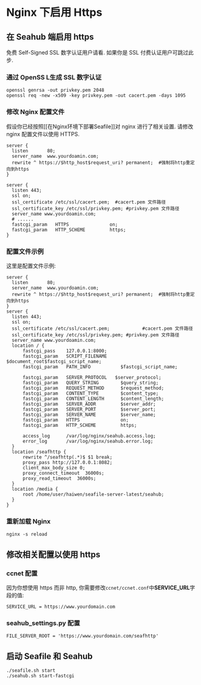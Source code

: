 # Nginx 下启用 Https

在 Seahub 端启用 https
----------------------

免费 Self-Signed SSL 数字认证用户请看. 如果你是 SSL 付费认证用户可跳过此步.

### 通过 OpenSS L生成 SSL 数字认证

    openssl genrsa -out privkey.pem 2048
    openssl req -new -x509 -key privkey.pem -out cacert.pem -days 1095


### 修改 Nginx 配置文件

假设你已经按照[[在Nginx环境下部署Seafile]]对 nginx 进行了相关设置. 请修改 nginx 配置文件以使用 HTTPS.

    server {
      listen       80;
      server_name  www.yourdoamin.com; 
      rewrite ^ https://$http_host$request_uri? permanent;	#强制将http重定向到https
    }

    server {
      listen 443;
      ssl on;
      ssl_certificate /etc/ssl/cacert.pem;	#cacert.pem 文件路径
      ssl_certificate_key /etc/ssl/privkey.pem;	#privkey.pem 文件路径
      server_name www.yourdoamin.com;    
      # ......
      fastcgi_param   HTTPS               on;
      fastcgi_param   HTTP_SCHEME         https;
    }

### 配置文件示例

这里是配置文件示例:

    server {
      listen       80;
      server_name  www.yourdoamin.com;
      rewrite ^ https://$http_host$request_uri? permanent;	#强制将http重定向到https
    }
    server {
      listen 443;
      ssl on;
      ssl_certificate /etc/ssl/cacert.pem;            #cacert.pem 文件路径
      ssl_certificate_key /etc/ssl/privkey.pem;	#privkey.pem 文件路径
      server_name www.yourdoamin.com;    
      location / {
          fastcgi_pass    127.0.0.1:8000;
          fastcgi_param   SCRIPT_FILENAME     $document_root$fastcgi_script_name;
          fastcgi_param   PATH_INFO           $fastcgi_script_name;

          fastcgi_param   SERVER_PROTOCOL	$server_protocol;
          fastcgi_param   QUERY_STRING        $query_string;
          fastcgi_param   REQUEST_METHOD      $request_method;
          fastcgi_param   CONTENT_TYPE        $content_type;
          fastcgi_param   CONTENT_LENGTH      $content_length;
          fastcgi_param   SERVER_ADDR         $server_addr;
          fastcgi_param   SERVER_PORT         $server_port;
          fastcgi_param   SERVER_NAME         $server_name;
          fastcgi_param   HTTPS               on;
          fastcgi_param   HTTP_SCHEME         https;

          access_log      /var/log/nginx/seahub.access.log;
          error_log       /var/log/nginx/seahub.error.log;
      }       
      location /seafhttp {
          rewrite ^/seafhttp(.*)$ $1 break;
          proxy_pass http://127.0.0.1:8082;
          client_max_body_size 0;
          proxy_connect_timeout  36000s;
          proxy_read_timeout  36000s;
      }
      location /media {
          root /home/user/haiwen/seafile-server-latest/seahub;
      }
    }

### 重新加载 Nginx

    nginx -s reload

修改相关配置以使用 https
------------------------

### ccnet 配置

因为你想使用 https 而非 http,
你需要修改`ccnet/ccnet.conf`中**SERVICE\_URL**字段的值:

    SERVICE_URL = https://www.yourdomain.com

### seahub\_settings.py 配置

    FILE_SERVER_ROOT = 'https://www.yourdomain.com/seafhttp'

启动 Seafile 和 Seahub
----------------------

    ./seafile.sh start
    ./seahub.sh start-fastcgi

